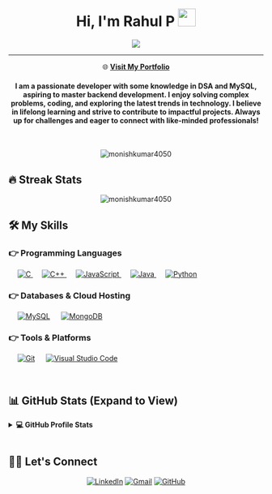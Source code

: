 <h1 align="center">Hi, I'm Rahul P <img src="https://media.giphy.com/media/hvRJCLFzcasrR4ia7z/giphy.gif" width="35"></h1>
<p align="center">
  <a href="https://github.com/DenverCoder1/readme-typing-svg"><img src="https://readme-typing-svg.herokuapp.com?lines=Software+Engineer+at+Zoho;Full+Stack+Developer;AI%20|%20ML%20|%20Data%20Enthusiast;Always%20Learning%20and%20Growing&center=true&width=500&height=50"></a>
</p>
<hr/>
<p align="center">
  🌐 <a href="https://rahul-150705.github.io/portfolio/" target="_blank"><b>Visit My Portfolio</b></a>
</p>
<h4 align="center">I am a passionate developer with some knowledge in DSA and MySQL, aspiring to master backend development. I enjoy solving complex problems, coding, and exploring the latest trends in technology. I believe in lifelong learning and strive to contribute to impactful projects. Always up for challenges and eager to connect with like-minded professionals!</h4>
<br>
<p align="center"> <img src="https://komarev.com/ghpvc/?username=monishkumar4050&label=Profile%20views&color=0e75b6&style=plastic" alt="monishkumar4050" /> </p>

## 🔥 Streak Stats
<p align="center"><img src="https://github-readme-streak-stats.herokuapp.com/?user=m0nishkumar&theme=algolia" alt="monishkumar4050"  /></p>

## 🛠️ My Skills

### 👉 Programming Languages
<p align="left"> 
  &emsp; 
  <a href="https://www.cprogramming.com/" target="_blank"> 
    <img alt="C" src="https://img.shields.io/badge/C%20-%232370ED.svg?logo=c&logoColor=white">
  </a> 
  &emsp;
  <a href="https://www.w3schools.com/cpp/" target="_blank"> 
    <img alt="C++" src="https://img.shields.io/badge/C++%20-%2300599C.svg?logo=c%2B%2B&logoColor=white">
  </a> 
  &emsp;
  <a href="https://developer.mozilla.org/en-US/docs/Web/JavaScript" target="_blank"> 
     <img alt="JavaScript" src="https://img.shields.io/badge/JavaScript%20-%23F7DF1E.svg?logo=javascript&logoColor=black">
   </a>
  &emsp;
  <a href="https://www.java.com" target="_blank"> 
    <img alt="Java" src="https://img.shields.io/badge/Java-%23007396.svg?logo=java&logoColor=white">
  </a>
  &emsp;
   <a href="https://www.python.org" target="_blank">
    <img alt="Python" src="https://img.shields.io/badge/Python%20-%2314354C.svg?logo=python&logoColor=white">
  </a>
</p>

### 👉 Databases & Cloud Hosting
<p align="left">
  &emsp;
    <a href="https://www.mysql.com/"><img alt="MySQL" src="https://img.shields.io/badge/MySQL-%2300f.svg?style=flat&logo=mysql&logoColor=white"></a>
  &emsp;
    <a href="https://www.mongodb.com/"><img alt="MongoDB" src ="https://img.shields.io/badge/MongoDB-%2347A248.svg?logo=mongodb&logoColor=white"></a>
</p>

### 👉 Tools & Platforms
<p>
  &emsp;
    <a href="#"><img alt="Git" src="https://img.shields.io/badge/Git%20-%23F05033.svg?logo=git&logoColor=white"></a>
  &emsp;
    <a href="#"><img alt="Visual Studio Code" src="https://img.shields.io/badge/Visual%20Studio%20Code-0078d7.svg?logo=visual-studio-code&logoColor=white"></a>
  &emsp;
</p>

<br/>

## 📊 GitHub Stats (Expand to View)
<details> 
  <summary><b>💻 GitHub Profile Stats</b></summary>
  <br/>
  <p align="center">
    ![Rahul's GitHub Stats](https://github-readme-stats.vercel.app/api?username=rahul-150705&show_icons=true&theme=radical)  
    ![Top Languages](https://github-readme-stats.vercel.app/api/top-langs/?username=rahul-150705&layout=compact&theme=radical)  
    ![GitHub Streak](https://github-readme-streak-stats.herokuapp.com/?user=rahul-150705&theme=radical)  
</details>

<br/>

## 🙋‍♂️ Let's Connect
<p align="center">
  <a href="https://www.linkedin.com/in/rahul-p-61a437291/"><img src="https://img.icons8.com/bubbles/50/000000/linkedin.png" alt="LinkedIn"/></a>
	<a href="mailto:rahulpalanisamy@gmail.com"><img src="https://img.icons8.com/bubbles/50/000000/gmail.png" alt="Gmail"/></a>
	<a href="https://github.com/rahul-150705"><img src="https://img.icons8.com/bubbles/50/000000/github.png" alt="GitHub"/></a>
</p>
